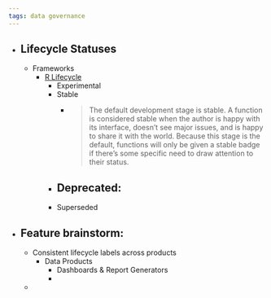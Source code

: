 ```yaml
---
tags: data governance
---
```


- ## Lifecycle Statuses
	- Frameworks
		- [R Lifecycle](https://lifecycle.r-lib.org/articles/stages.html)
			- Experimental
			- Stable
				- > The default development stage is stable. A function is considered stable when the author is happy with its interface, doesn’t see major issues, and is happy to share it with the world. Because this stage is the default, functions will only be given a stable badge if there’s some specific need to draw attention to their status.
			- Deprecated:
				-
			- Superseded
- ## Feature brainstorm:
	- Consistent lifecycle labels across products
		- Data Products
			- Dashboards & Report Generators
			-
	-